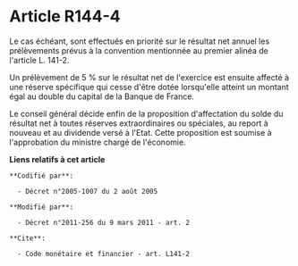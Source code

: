 # Article R144-4

Le cas échéant, sont effectués en priorité sur le résultat net annuel les prélèvements prévus à la convention mentionnée au
premier alinéa de l'article L. 141-2.

Un prélèvement de 5 % sur le résultat net de l'exercice est ensuite affecté à une réserve spécifique qui cesse d'être dotée
lorsqu'elle atteint un montant égal au double du capital de la Banque de France. 

Le conseil général décide enfin de la proposition d'affectation du solde du résultat net à toutes réserves extraordinaires ou
spéciales, au report à nouveau et au dividende versé à l'Etat. Cette proposition est soumise à l'approbation du ministre
chargé de l'économie.

**Liens relatifs à cet article**

	**Codifié par**:

	  - Décret n°2005-1007 du 2 août 2005

	**Modifié par**:

	  - Décret n°2011-256 du 9 mars 2011 - art. 2

	**Cite**:

	  - Code monétaire et financier - art. L141-2
